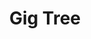 ---
title: Gig Tree
slug: gig-tree
stack: React, Material.UI, Redux/Redux Sagas, node.js, express.js, postgreSQL
github: https://github.com/pdebuque/Gig-Tree
url: https://protected-crag-89943.herokuapp.com/
description: Desktop web app for creating, managing, and sharing classical music projects
type: code
image: /Users/pdebuque/Documents/website-gatsby/src/content/code/Gig-Tree.md
---